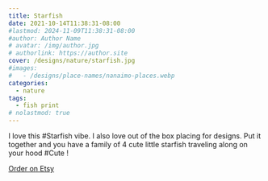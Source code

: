 ```yaml
---
title: Starfish
date: 2021-10-14T11:38:31-08:00
#lastmod: 2024-11-09T11:38:31-08:00
#author: Author Name
# avatar: /img/author.jpg
# authorlink: https://author.site
cover: /designs/nature/starfish.jpg
#images:
#   - /designs/place-names/nanaimo-places.webp
categories:
  - nature
tags:
  - fish print
# nolastmod: true
---
```


I love this #Starfish vibe. I also love out of the box placing for designs. Put it together and you have a family of 4 cute little starfish traveling along on your hood #Cute !


<!--more-->
[Order on Etsy](https://www.etsy.com/ca/listing/875718720/starfish-friends-hooded-design-womens)
